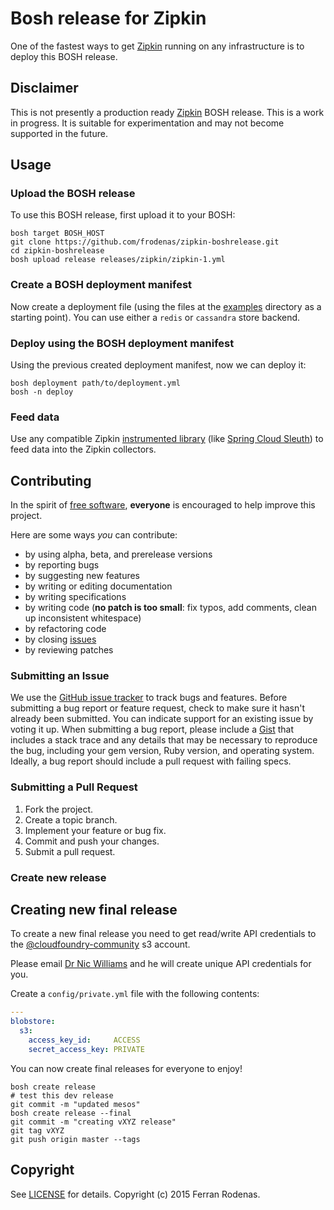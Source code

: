 # Bosh release for Zipkin

One of the fastest ways to get [Zipkin](http://openzipkin.github.io/zipkin/) running on any infrastructure is to deploy this BOSH release.

## Disclaimer

This is not presently a production ready [Zipkin](http://openzipkin.github.io/zipkin/) BOSH release. This is a work in progress. It is suitable for experimentation and may not become supported in the future.

## Usage

### Upload the BOSH release

To use this BOSH release, first upload it to your BOSH:

```
bosh target BOSH_HOST
git clone https://github.com/frodenas/zipkin-boshrelease.git
cd zipkin-boshrelease
bosh upload release releases/zipkin/zipkin-1.yml
```

### Create a BOSH deployment manifest

Now create a deployment file (using the files at the [examples](https://github.com/frodenas/zipkin-boshrelease/tree/master/examples) directory as a starting point). You can use either a `redis` or `cassandra` store backend.

### Deploy using the BOSH deployment manifest

Using the previous created deployment manifest, now we can deploy it:

```
bosh deployment path/to/deployment.yml
bosh -n deploy
```

### Feed data

Use any compatible Zipkin [instrumented library](http://openzipkin.github.io/zipkin/Architecture.html#instrumented-libraries) (like [Spring Cloud Sleuth](https://github.com/spring-cloud/spring-cloud-sleuth)) to feed data into the Zipkin collectors.

## Contributing

In the spirit of [free software](http://www.fsf.org/licensing/essays/free-sw.html), **everyone** is encouraged to help improve this project.

Here are some ways *you* can contribute:

* by using alpha, beta, and prerelease versions
* by reporting bugs
* by suggesting new features
* by writing or editing documentation
* by writing specifications
* by writing code (**no patch is too small**: fix typos, add comments, clean up inconsistent whitespace)
* by refactoring code
* by closing [issues](https://github.com/frodenas/zipkin-boshrelease/issues)
* by reviewing patches

### Submitting an Issue
We use the [GitHub issue tracker](https://github.com/frodenas/zipkin-boshrelease/issues) to track bugs and features.
Before submitting a bug report or feature request, check to make sure it hasn't already been submitted. You can indicate
support for an existing issue by voting it up. When submitting a bug report, please include a
[Gist](http://gist.github.com/) that includes a stack trace and any details that may be necessary to reproduce the bug,
including your gem version, Ruby version, and operating system. Ideally, a bug report should include a pull request with
 failing specs.

### Submitting a Pull Request

1. Fork the project.
2. Create a topic branch.
3. Implement your feature or bug fix.
4. Commit and push your changes.
5. Submit a pull request.

### Create new release

## Creating new final release

To create a new final release you need to get read/write API credentials to the [@cloudfoundry-community](https://github.com/cloudfoundry-community) s3 account.

Please email [Dr Nic Williams](mailto:&#x64;&#x72;&#x6E;&#x69;&#x63;&#x77;&#x69;&#x6C;&#x6C;&#x69;&#x61;&#x6D;&#x73;&#x40;&#x67;&#x6D;&#x61;&#x69;&#x6C;&#x2E;&#x63;&#x6F;&#x6D;) and he will create unique API credentials for you.

Create a `config/private.yml` file with the following contents:

``` yaml
---
blobstore:
  s3:
    access_key_id:     ACCESS
    secret_access_key: PRIVATE
```

You can now create final releases for everyone to enjoy!

```
bosh create release
# test this dev release
git commit -m "updated mesos"
bosh create release --final
git commit -m "creating vXYZ release"
git tag vXYZ
git push origin master --tags
```

## Copyright

See [LICENSE](https://github.com/frodenas/zipkin-boshrelease/blob/master/LICENSE) for details.
Copyright (c) 2015 Ferran Rodenas.
